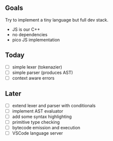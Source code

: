 ## Goals

Try to implement a tiny language but full dev stack.

- JS is our C++
- no dependencies
- pico JS implementation

## Today

- [ ] simple lexer (tokenazier)
- [ ] simple parser (produces AST)
- [ ] context aware errors

## Later

- [ ] extend lexer and parser with conditionals
- [ ] implement AST evaluator
- [ ] add some syntax highlighting
- [ ] primitive type checking
- [ ] bytecode emission and execution
- [ ] VSCode language server
